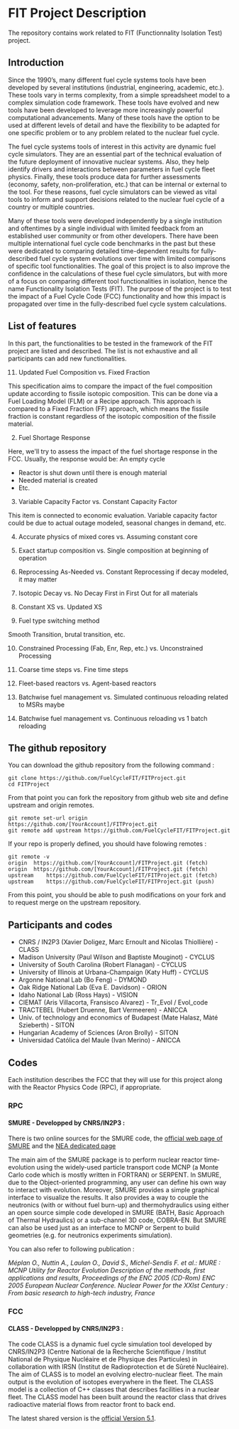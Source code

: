 # FIT Project Description

The repository contains work related to FIT (Functionnality Isolation Test) project.

[//]: # (-------------------------------------------------------------------------------------------------------)
[//]: # (-------------------------------------------------------------------------------------------------------)
## Introduction
[//]: # (-------------------------------------------------------------------------------------------------------)
[//]: # (-------------------------------------------------------------------------------------------------------)

Since the 1990’s, many different fuel cycle systems tools have been developed by several institutions (industrial, engineering, academic, etc.). These tools vary in terms complexity, from a simple spreadsheet model to a complex simulation code framework. These tools have evolved and new tools have been developed to leverage more increasingly powerful computational advancements. Many of these tools have the option to be used at different levels of detail and have the flexibility to be adapted for one specific problem or to any problem related to the nuclear fuel cycle.

The fuel cycle systems tools of interest in this activity are dynamic fuel cycle simulators. They are an essential part of the technical evaluation of the future deployment of innovative nuclear systems. Also, they help identify drivers and interactions between parameters in fuel cycle fleet physics. Finally, these tools produce data for further assessments (economy, safety, non-proliferation, etc.) that can be internal or external to the tool. For these reasons, fuel cycle simulators can be viewed as vital tools to inform and support decisions related to the nuclear fuel cycle of a country or multiple countries.

Many of these tools were developed independently by a single institution and oftentimes by a single individual with limited feedback from an established user community or from other developers. There have been multiple international fuel cycle code benchmarks in the past but these were dedicated to comparing detailed time-dependent results for fully-described fuel cycle system evolutions over time with limited comparisons of specific tool functionalities. The goal of this project is to also improve the confidence in the calculations of these fuel cycle simulators, but with more of a focus on comparing different tool functionalities in isolation, hence the name Functionality Isolation Tests (FIT). The purpose of the project is to test the impact of a Fuel Cycle Code (FCC) functionality and how this impact is propagated over time in the fully-described fuel cycle system calculations.


[//]: # (-------------------------------------------------------------------------------------------------------)
[//]: # (-------------------------------------------------------------------------------------------------------)
## List of features
[//]: # (-------------------------------------------------------------------------------------------------------)
[//]: # (-------------------------------------------------------------------------------------------------------)

In this part, the functionalities to be tested in the framework of the FIT project are listed and described. The list is not exhaustive and all participants can add new functionalities. 

11. Updated Fuel Composition vs. Fixed Fraction

This specification aims to compare the impact of the fuel composition update according to fissile isotopic composition. This can be done via a Fuel Loading Model (FLM) or a Recipe approach. This approach is compared to a Fixed Fraction (FF) approach, which means the fissile fraction is constant regardless of the isotopic composition of the fissile material.

2. Fuel Shortage Response

Here, we'll try to assess the impact of the fuel shortage response in the FCC. Usually, the response would be: 
An empty cycle

- Reactor is shut down until there is enough material
- Needed material is created
- Etc.

3. Variable Capacity Factor vs. Constant Capacity Factor

This item is connected to economic evaluation. Variable capacity factor could be due to actual outage modeled, seasonal changes in demand, etc.

4. Accurate physics of mixed cores vs. Assuming constant core

5. Exact startup composition   vs. Single composition at beginning of operation

6. Reprocessing As-Needed vs. Constant Reprocessing   if decay modeled, it may matter

7. Isotopic Decay vs. No Decay First in First Out for all materials

8. Constant XS vs. Updated XS

9. Fuel type switching method

Smooth Transition, brutal transition, etc.                                 
                                            
10. Constrained Processing (Fab, Enr, Rep, etc.) vs. Unconstrained Processing

11. Coarse time steps   vs. Fine time steps

12. Fleet-based reactors vs. Agent-based reactors

13. Batchwise fuel management vs. Simulated continuous reloading related to MSRs maybe

14. Batchwise fuel management vs. Continuous reloading vs 1 batch reloading

[//]: # (-------------------------------------------------------------------------------------------------------)
[//]: # (-------------------------------------------------------------------------------------------------------)
## The github repository
[//]: # (-------------------------------------------------------------------------------------------------------)
[//]: # (-------------------------------------------------------------------------------------------------------)

You can download the github repository from the following command : 

    git clone https://github.com/FuelCycleFIT/FITProject.git
    cd FITProject

From that point you can fork the repository from github web site and define upstream and origin remotes. 

    git remote set-url origin https://github.com/[YourAccount]/FITProject.git
    git remote add upstream https://github.com/FuelCycleFIT/FITProject.git

If your repo is properly defined, you should have folowing remotes :

    git remote -v
    origin  https://github.com/[YourAccount]/FITProject.git (fetch)
    origin  https://github.com/[YourAccount]/FITProject.git (fetch)
    upstream    https://github.com/FuelCycleFIT/FITProject.git (fetch)
    upstream    https://github.com/FuelCycleFIT/FITProject.git (push)

From this point, you should be able to push modifications on your fork and to request merge on the upstream repository.

[//]: # (-------------------------------------------------------------------------------------------------------)
[//]: # (-------------------------------------------------------------------------------------------------------)
## Participants and codes
[//]: # (-------------------------------------------------------------------------------------------------------)
[//]: # (-------------------------------------------------------------------------------------------------------)

- CNRS / IN2P3 (Xavier Doligez, Marc Ernoult and Nicolas Thiollière) - CLASS
- Madison University (Paul Wilson and Baptiste Mouginot) - CYCLUS
- University of South Carolina (Robert Flanagan) - CYCLUS
- University of Illinois at Urbana-Champaign (Katy Huff) - CYCLUS
- Argonne National Lab (Bo Feng) - DYMOND
- Oak Ridge National Lab (Eva E. Davidson) - ORION
- Idaho National Lab (Ross Hays) - VISION
- CIEMAT (Aris Villacorta, Fransisco Alvarez) - Tr_Evol / Evol_code
- TRACTEBEL (Hubert Druenne, Bart Vermeeren) - ANICCA
- Univ. of technology and economics of Budapest (Mate Halasz, Màté Szieberth) - SITON
- Hungarian Academy of Sciences (Aron Brolly) - SITON
- Universidad Católica del Maule (Ivan Merino) - ANICCA

[//]: # (-------------------------------------------------------------------------------------------------------)
[//]: # (-------------------------------------------------------------------------------------------------------)
## Codes
[//]: # (-------------------------------------------------------------------------------------------------------)
[//]: # (-------------------------------------------------------------------------------------------------------)

Each institution describes the FCC that they will use for this project along with the Reactor Physics Code (RPC), if appropriate.

### RPC

#### SMURE - Developped by CNRS/IN2P3 : 

There is two online sources for the SMURE code, the [official web page of SMURE](http://lpsc.in2p3.fr/MURE/html/SMURE/UserGuide/UserGuide.html) and the [NEA dedicated page](https://www.oecd-nea.org/tools/abstract/detail/nea-1845)

The main aim of the SMURE package is to perform nuclear reactor time-evolution using the widely-used particle transport code MCNP (a Monte Carlo code which is mostly written in FORTRAN) or SERPENT. In SMURE, due to the Object-oriented programming, any user can define his own way to interact with evolution. Moreover, SMURE provides a simple graphical interface to visualize the results. It also provides a way to couple the neutronics (with or without fuel burn-up) and thermohydraulics using either an open source simple code developed in SMURE (BATH, Basic Approach of Thermal Hydraulics) or a sub-channel 3D code, COBRA-EN. But SMURE can also be used just as an interface to MCNP or Serpent to build geometries (e.g. for neutronics experiments simulation).

You can also refer to following publication : 

*Méplan O., Nuttin A., Laulan O., David S., Michel-Sendis F. et al.: MURE : MCNP Utility for Reactor Evolution
Description of the methods, first applications and results, Proceedings of the ENC 2005 (CD-Rom) ENC 2005
European Nuclear Conference. Nuclear Power for the XXIst Century : From basic research to high-tech industry, France*

### FCC

#### CLASS - Developped by CNRS/IN2P3 :

The code CLASS is a dynamic fuel cycle simulation tool developed by CNRS/IN2P3 (Centre National de la Recherche Scientifique / Institut National de Physique Nucléaire et de Physique des Particules) in collaboration with IRSN (Institut de Radioprotection et de Sûreté Nucléaire). The aim of CLASS is to model an evolving electro-nuclear fleet. The main output is the evolution of isotopes everywhere in the fleet.
The CLASS model is a collection of C++ classes that describes facilities in a nuclear fleet. The CLASS model has been built around the reactor class that drives radioactive material flows from reactor front to back end.

The latest shared version is the [official Version 5.1](https://gitlab.in2p3.fr/sens/CLASS/tree/CLASS_V5_Official_Release).
